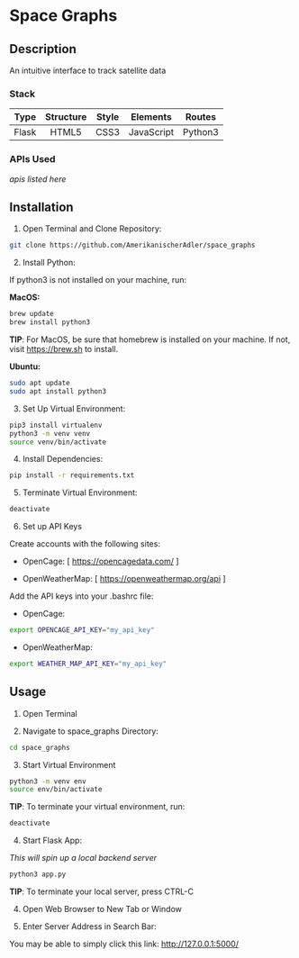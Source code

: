 # Space Graphs

## Description

An intuitive interface to track satellite data

### Stack

| Type  | Structure | Style | Elements   | Routes  |
| :---: | :-------: | :---: | :--------: | :-----: |
| Flask | HTML5     | CSS3  | JavaScript | Python3 |

### APIs Used

*apis listed here*

## Installation

1) Open Terminal and Clone Repository:

```bash
git clone https://github.com/AmerikanischerAdler/space_graphs
```

2) Install Python:

If python3 is not installed on your machine, run:

**MacOS:**

```bash
brew update 
brew install python3
``` 

**TIP**: For MacOS, be sure that homebrew is installed on your machine. If not, visit https://brew.sh to install.

**Ubuntu:**

```bash
sudo apt update 
sudo apt install python3
```

3) Set Up Virtual Environment:

```bash
pip3 install virtualenv
python3 -m venv venv
source venv/bin/activate
```

4) Install Dependencies:

```bash
pip install -r requirements.txt
```

5) Terminate Virtual Environment:

```bash
deactivate
```

6) Set up API Keys

Create accounts with the following sites:

* OpenCage: [ https://opencagedata.com/ ]

* OpenWeatherMap: [ https://openweathermap.org/api ]

Add the API keys into your .bashrc file:

* OpenCage:

```bash
export OPENCAGE_API_KEY="my_api_key"
```

* OpenWeatherMap:

```bash
export WEATHER_MAP_API_KEY="my_api_key"
```

## Usage

1) Open Terminal

2) Navigate to space_graphs Directory:

```bash
cd space_graphs
```

3) Start Virtual Environment

```bash
python3 -m venv env
source env/bin/activate
```

**TIP**: To terminate your virtual environment, run:

```bash
deactivate
```

4) Start Flask App:

*This will spin up a local backend server*

```bash
python3 app.py
```

**TIP**: To terminate your local server, press CTRL-C

4) Open Web Browser to New Tab or Window

5) Enter Server Address in Search Bar:

You may be able to simply click this link: http://127.0.0.1:5000/


